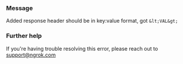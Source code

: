
### Message
Added response header should be in key:value format, got `&lt;VAL&gt;`

### Further help
If you're having trouble resolving this error, please reach out to [support@ngrok.com](mailto:support@ngrok.com?subject=Help%20with%20ERR_NGROK_371)

